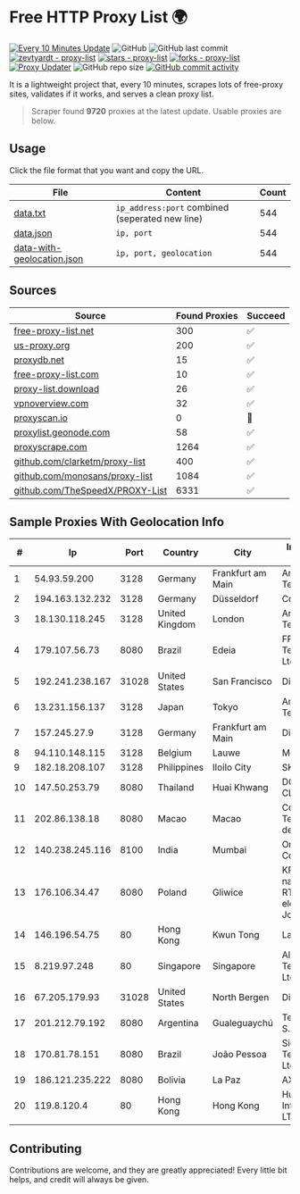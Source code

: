 
# Free HTTP Proxy List 🌍

[![Every 10 Minutes Update](https://github.com/mertguvencli/http-proxy-list/actions/workflows/main.yml/badge.svg?branch=main)](https://github.com/mertguvencli/http-proxy-list/actions/workflows/main.yml)
![GitHub](https://img.shields.io/github/license/mertguvencli/http-proxy-list)
![GitHub last commit](https://img.shields.io/github/last-commit/mertguvencli/http-proxy-list)
[![zevtyardt - proxy-list](https://img.shields.io/static/v1?label=zevtyardt&message=proxy-list&color=blue&logo=github)](https://github.com/zevtyardt/proxy-list "Go to GitHub repo")
[![stars - proxy-list](https://img.shields.io/github/stars/zevtyardt/proxy-list?style=social)](https://github.com/zevtyardt/proxy-list)
[![forks - proxy-list](https://img.shields.io/github/forks/zevtyardt/proxy-list?style=social)](https://github.com/zevtyardt/proxy-list)
[![Proxy Updater](https://github.com/zevtyardt/proxy-list/workflows/Proxy%20Updater/badge.svg)](https://github.com/zevtyardt/proxy-list/actions?query=workflow:"Proxy+Updater")
![GitHub repo size](https://img.shields.io/github/repo-size/zevtyardt/proxy-list)
[![GitHub commit activity](https://img.shields.io/github/commit-activity/m/zevtyardt/proxy-list?logo=commits)](https://github.com/zevtyardt/proxy-list/commits/main)

It is a lightweight project that, every 10 minutes, scrapes lots of free-proxy sites, validates if it works, and serves a clean proxy list.

> Scraper found **9720** proxies at the latest update. Usable proxies are below.

## Usage

Click the file format that you want and copy the URL.

|File|Content|Count|
|----|-------|-----|
|[data.txt](https://raw.githubusercontent.com/mertguvencli/http-proxy-list/main/proxy-list/data.txt)|`ip_address:port` combined (seperated new line)|544|
|[data.json](https://raw.githubusercontent.com/mertguvencli/http-proxy-list/main/proxy-list/data.json)|`ip, port`|544|
|[data-with-geolocation.json](https://raw.githubusercontent.com/mertguvencli/http-proxy-list/main/proxy-list/data-with-geolocation.json)|`ip, port, geolocation`|544|

## Sources

|Source|Found Proxies|Succeed|
|------|-------------|-------|
|[free-proxy-list.net](https://free-proxy-list.net)|300|✅|
|[us-proxy.org](https://www.us-proxy.org)|200|✅|
|[proxydb.net](http://proxydb.net)|15|✅|
|[free-proxy-list.com](https://free-proxy-list.com/?page=&port=&type%5B%5D=http&type%5B%5D=https&up_time=0&search=Search)|10|✅|
|[proxy-list.download](https://www.proxy-list.download/HTTP)|26|✅|
|[vpnoverview.com](https://vpnoverview.com/privacy/anonymous-browsing/free-proxy-servers)|32|✅|
|[proxyscan.io](https://www.proxyscan.io)|0|🚫|
|[proxylist.geonode.com](https://proxylist.geonode.com/api/proxy-list?limit=300&page=1&sort_by=lastChecked&sort_type=desc&protocols=http,https)|58|✅|
|[proxyscrape.com](https://api.proxyscrape.com/v2/?request=displayproxies&protocol=http&timeout=10000&country=all&ssl=all&anonymity=all)|1264|✅|
|[github.com/clarketm/proxy-list](https://raw.githubusercontent.com/clarketm/proxy-list/master/proxy-list-raw.txt)|400|✅|
|[github.com/monosans/proxy-list](https://raw.githubusercontent.com/monosans/proxy-list/main/proxies/http.txt)|1084|✅|
|[github.com/TheSpeedX/PROXY-List](https://raw.githubusercontent.com/TheSpeedX/PROXY-List/master/http.txt)|6331|✅|


## Sample Proxies With Geolocation Info

|#|Ip|Port|Country|City|Internet Service Provider|
|-|--|----|-------|----|-------------------------|
|1|54.93.59.200|3128|Germany|Frankfurt am Main|Amazon Technologies Inc.|
|2|194.163.132.232|3128|Germany|Düsseldorf|Contabo GmbH|
|3|18.130.118.245|3128|United Kingdom|London|Amazon Technologies Inc.|
|4|179.107.56.73|8080|Brazil|Edeia|FP Telecomunicacoes Ltda|
|5|192.241.238.167|31028|United States|San Francisco|DigitalOcean, LLC|
|6|13.231.156.137|3128|Japan|Tokyo|Amazon Technologies Inc.|
|7|157.245.27.9|3128|Germany|Frankfurt am Main|DigitalOcean, LLC|
|8|94.110.148.115|3128|Belgium|Lauwe|Mobistar Cable|
|9|182.18.208.107|3128|Philippines|Iloilo City|SKYBROADBAND|
|10|147.50.253.79|8080|Thailand|Huai Khwang|DC-CLOUDFOREST3|
|11|202.86.138.18|8080|Macao|Macao|Companhia de Telecomunicacoes de Macau|
|12|140.238.245.116|8100|India|Mumbai|Oracle Corporation|
|13|176.106.34.47|8080|Poland|Gliwice|KRUCZNET - naprawa sprzetu RTV i elektronicznego Jozef Kruczek|
|14|146.196.54.75|80|Hong Kong|Kwun Tong|Layerstack Limited|
|15|8.219.97.248|80|Singapore|Singapore|Alibaba (US) Technology Co., Ltd.|
|16|67.205.179.93|31028|United States|North Bergen|DigitalOcean, LLC|
|17|201.212.79.192|8080|Argentina|Gualeguaychú|Telecom Argentina S.A.|
|18|170.81.78.151|8080|Brazil|João Pessoa|Sigtel Servicos De Telecomunicacoes Ltda|
|19|186.121.235.222|8080|Bolivia|La Paz|AXS Bolivia S. A.|
|20|119.8.120.4|80|Hong Kong|Hong Kong|Huawei International Pte. LTD|



## Contributing

Contributions are welcome, and they are greatly appreciated! Every
little bit helps, and credit will always be given.

